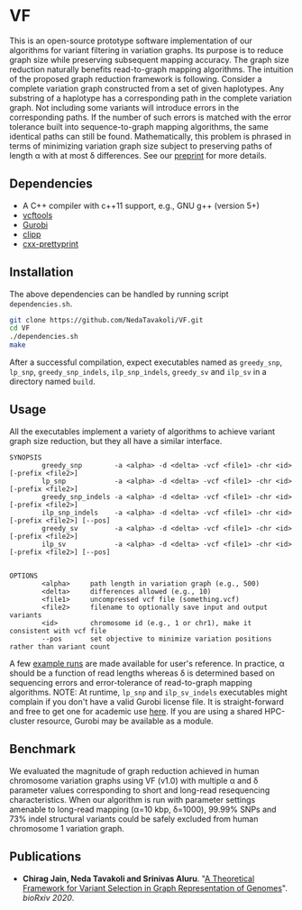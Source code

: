 VF
========================================================================

This is an open-source prototype software implementation of our algorithms for variant filtering in variation graphs. Its purpose is to reduce graph size while preserving subsequent mapping accuracy. The graph size reduction naturally benefits read-to-graph mapping algorithms. The intuition of the proposed graph reduction framework is following. Consider a complete variation graph constructed from a set of given haplotypes. Any substring of a haplotype has a corresponding path in the complete variation graph. Not including some variants will introduce errors in the corresponding paths. If the number of such errors is matched with the error tolerance built into sequence-to-graph mapping algorithms, the same identical paths can still be found. Mathematically, this problem is phrased in terms of minimizing variation graph size subject to preserving paths of length α with at most δ differences. See our [preprint](https://www.doi.org) for more details. 

## Dependencies
- A C++ compiler with c++11 support, e.g., GNU g++ (version 5+)
- [vcftools](https://vcftools.github.io/)
- [Gurobi](https://www.gurobi.com)
- [clipp](https://github.com/muellan/clipp)
- [cxx-prettyprint](https://github.com/louisdx/cxx-prettyprint)

## Installation
The above dependencies can be handled by running script `dependencies.sh`.
```sh
git clone https://github.com/NedaTavakoli/VF.git
cd VF
./dependencies.sh
make
```

After a successful compilation, expect executables named as `greedy_snp`, `lp_snp`, `greedy_snp_indels`, `ilp_snp_indels`, `greedy_sv` and `ilp_sv` in a directory named `build`.

## Usage
All the executables implement a variety of algorithms to achieve variant graph size reduction, but they all have a similar interface.
```
SYNOPSIS
        greedy_snp        -a <alpha> -d <delta> -vcf <file1> -chr <id> [-prefix <file2>]
        lp_snp            -a <alpha> -d <delta> -vcf <file1> -chr <id> [-prefix <file2>]
        greedy_snp_indels -a <alpha> -d <delta> -vcf <file1> -chr <id> [-prefix <file2>]
        ilp_snp_indels    -a <alpha> -d <delta> -vcf <file1> -chr <id> [-prefix <file2>] [--pos]
        greedy_sv         -a <alpha> -d <delta> -vcf <file1> -chr <id> [-prefix <file2>]
        ilp_sv            -a <alpha> -d <delta> -vcf <file1> -chr <id> [-prefix <file2>] [--pos]


OPTIONS
        <alpha>     path length in variation graph (e.g., 500)
        <delta>     differences allowed (e.g., 10)
        <file1>     uncompressed vcf file (something.vcf)
        <file2>     filename to optionally save input and output variants
        <id>        chromosome id (e.g., 1 or chr1), make it consistent with vcf file
        --pos       set objective to minimize variation positions rather than variant count
```

A few [example runs](examples) are made available for user's reference. In practice, α should be a function of read lengths whereas δ is determined based on sequencing errors and error-tolerance of read-to-graph mapping algorithms. NOTE: At runtime, `lp_snp` and `ilp_sv_indels` executables might complain if you don't have a valid Gurobi license file. It is straight-forward and free to get one for academic use [here](https://www.gurobi.com/downloads/end-user-license-agreement-academic). If you are using a shared HPC-cluster resource, Gurobi may be available as a module.

## Benchmark

We evaluated the magnitude of graph reduction achieved in human chromosome variation graphs using VF (v1.0) with multiple α and δ parameter values corresponding to short and long-read resequencing characteristics. When our algorithm is run with parameter settings amenable to long-read mapping (α=10 kbp, δ=1000), 99.99% SNPs and 73% indel structural variants could be safely excluded from human chromosome 1 variation graph.

## Publications

- **Chirag Jain, Neda Tavakoli and Srinivas Aluru**. "[A Theoretical Framework for Variant Selection in Graph Representation of Genomes](https://www.doi.org)". *bioRxiv 2020*.
